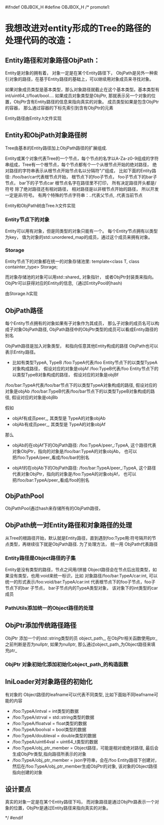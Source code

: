 #ifndef OBJBOX_H
#define OBJBOX_H
/*
promote1:

# 我想改进对entity形成的Tree的路径的处理代码的改造：

## Entity路径和对象路径ObjPath：

Entity是对象的拥有着， 对象一定是在某个Entity路径下， 
ObjPath是另外一种索引对象的路径，在基于Entity路径的基础上，可以继续用对象成员来寻找对象。

如果对象成员类型是基本类型，那么对象路径就截止在这个基本类型。基本类型有int/uint64_t/float/bool....
如果成员对象类型是ObjPtr<T>, 那就表示另一个对象的位置，ObjPtr<T>含有Entity路径的信息来指向真实的对象。 
成员类型如果是包含ObjPtr<T>的容器， 那么通过容器的下标先索引到含有ObjPtr<T>的元素

Entity路径由Entity.h文件实现



## Entity和ObjPath对象路径树
Tree由基本的Entity路径加上ObjPath路径的扩展组成.

Entity或某个对象代表Tree的一个节点，每个节点的名字以A-Za-z0-9组成的字符串组成，Tree有一个根节点，每个节点都有个一个从根节点开始的绝对路径， 绝对路径的字符串表示从根节点开始节点名以分隔符"/"组成， 比如下面的Entity路径:
/foo/bar/car代表根节点开始， 根节点下的foo子节点， foo子节点下的bar子节点， bar下的子节点car
根节点名字在路径里不打印， 所有决定路径开头都是/符号
除了绝对路径还有相对路径， 相对路径是以非根节点开始的路径， 所以开发一定是非/符号。
有两个特殊的节点字符串：..代表父节点, .代表当前节点

Entity和ObjPath树由Tree.h文件实现

### Entity节点下的对象
Entity可以用有对象，但是同类型的对象只能有一个。
每个Entity节点拥有以类型为key， 值为对象的std::unordered_map的成员，通过这个成员来拥有对象。

### Storage

Entity节点下的对象都在统一的对象存储池里:
template<class T, class containter_type>
Storage;

而对象存储池的对象可以用std::shared_<T> 对象指针， 或者ObjPtr<T>封装类来指向。
ObjPtr<T>可以获得对应的Entity的信息,（通过EntityPool的hash)

由Storage.h实现


## ObjPath路径
每个Entity节点拥有的对象如果有子对象作为其成员， 那么子对象的成员名可以构成子对象ObjPath路径, ObjPath路径中的ObjPtr<T>类型的成员可以看成Entity路径的别名

ObjPath路径是加入对象类型， 和指向任意其他Entity构成的路径 
ObjPath也可以表示Entity路径。
- 比如有类型TypeA, TypeB
/foo:TypeA代表/foo Entity节点下的以类型TypeA对象构成路径， 假设对应的对象是objAf
/foo:TypeB代表/foo Entity节点下的以类型TypeB对象构成的路径， 假设对应的对象是objBf

/foo/bar:TypeA代表/foo/bar节点下的以类型TypeA对象构成的路径, 假设对应的对象是objAb
/foo/bar:TypeB代表/foo/bar节点下的以类型TypeB对象构成的路径, 假设对应的对象是objBb

假如
- objAf有成员peer_, 其类型是 TypeA的对象objAb
- objAb有成员peer_, 其类型是 TypeA的对象objAf

那么
- objAb的在objAf下的ObjPath路径: /foo:TypeA/peer_:TypeA, 这个路径代表对象ObjPtr<TypeA>，指向的对象是/foo/bar:TypeA的对象objAb， 也可以把/foo:TypeA/peer_看成/foo/bar的别名

- objAf的在objAb下的ObjPath路径: /foo/bar:TypeA/peer_:TypeA, 这个路径代表对象ObjPtr<TypeA>，指向的对象是/foo:TypeA的对象objAf， 也可以把/foo/bar:TypeA/peer_看成/foo的别名

## ObjPathPool
ObjPathPool通过hash来存储所有的ObjPath路径，

## ObjPath统一对Entity路径和对象路径的处理
从Tree的根路径开始，默认就是Entity路径，直到遇到foo:Type用:符号隔开的节点类型，再继续往下就是ObjPath路径. 为了处理方法， 统一用 ObjPath代表路径

### Entity路径是Object路径的子集
Entity是没有类型的路径，节点之间用/拼接
Object路径会在节点后出现类型，如果没有类型，也用:void来统一标识，比如
对象路径/foo/bar:TypeA/car:int, 可以统一的形式表示/foo:void/bar:TypeA/car:int
代表根节点下的foo子节点，foo子节点下的bar 子节点， bar子节点内的TypeA类型对象， 该对象下的int类型的car成员

### PathUtils添加统一的Object路径的处理

## ObjPtr<T>添加传统路径路径

ObjPtr<Ptr> 添加一个的std::string类型的员 object_path_, 在ObjPtr<T>相关函数使用ptr_之前判断是否为nullptr, 如果为nullptr, 那么通过object_path_为Object路径来填充ptr_

### ObjPtr<T> 对象初始化添加初始化object_path_的构造函数

## IniLoader对对象路径的初始化

有对象的 Object路径的leafname可以代表不同类型, 比如下面始不同leafname可能的内容
- /foo:TypeA/intval = int类型的数据
- /foo:TypeA/strval = std::string类型的数据
- /foo:TypeA/floatval = float类型的数据
- /foo:TypeA/boolval = bool类型的数据
- /foo:TypeA/doubleval = double类型的数据
- /foo:TypeA/uint64val = uint64_t类型的数据
- /foo:TypeA/obj_ptr_member = Object路径，可能是相对或绝对路径, 最后会生成ObjPtr<T>类型,指向路径所表示的对象
- /foo:TypeA/obj_ptr_member = json字符串，会在/foo Entity路径下创建对，然后在/foo:TypeA/obj_ptr_member生成ObjPtr<T>的对象, 该对象的Object路径指向创建的对象

## 设计要点
真实的对象一定是在某个Entity路径下吗， 而对象路径是通过ObjPtr<T>路表示一个对象的位置，ObjPtr<T>是通过Entity路径来指向真实的对象。 




*/
#endif
